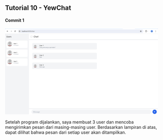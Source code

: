 ## Tutorial 10 - YewChat

#### Commit 1
![Commit 1](/img/commit1.png)

Setelah program dijalankan, saya membuat 3 user dan mencoba mengirimkan pesan dari masing-masing user. Berdasarkan lampiran di atas, dapat dilihat bahwa pesan dari setiap user akan ditampilkan.